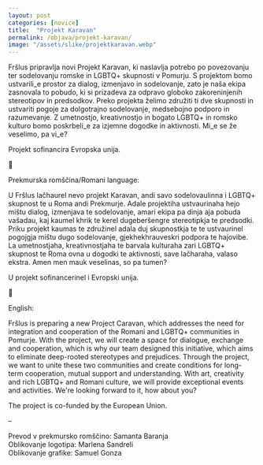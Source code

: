 ```yaml
---
layout: post
categories: [novice]
title:  "Projekt Karavan"
permalink: /objava/projekt-karavan/
image: "/assets/slike/projektkaravan.webp"
---
```


Fršlus pripravlja novi Projekt Karavan, ki naslavlja potrebo po povezovanju ter sodelovanju romske in LGBTQ+ skupnosti v Pomurju. S projektom bomo ustvarili_e prostor za dialog, izmenjavo in sodelovanje, zato je naša ekipa zasnovala to pobudo, ki si prizadeva za odpravo globoko zakoreninjenih stereotipov in predsodkov. Preko projekta želimo združiti ti dve skupnosti in ustvariti pogoje za dolgotrajno sodelovanje, medsebojno podporo in razumevanje. Z umetnostjo, kreativnostjo in bogato LGBTQ+ in romsko kulturo bomo poskrbeli_e za izjemne dogodke in aktivnosti. Mi_e se že veselimo, pa vi_e?

Projekt sofinancira Evropska unija.

🌺

Prekmurska romščina/Romani language:

U Fršlus lačhaurel nevo projekt Karavan, andi savo sodelovaulinna i LGBTQ+ skupnost te u Roma andi Prekmurje. Adale projektiha ustvaurinaha hejo mištu dialog, izmenjava te sodelovanje, amari ekipa pa dinja aja pobuda vašadau, kaj kaumel khrik te kerel dugeberšengre stereotipkja te predsodki. Priku projekt kaumas te združinel adala duj skupnostkja te te ustvaurinel pogojgja mištu dugo sodelovanje, gjekhekhrauveskri podpora te hajovibe. La umetnostjaha, kreativnostjaha te barvala kulturaha zari LGBTQ+ skupnost te Roma ovna u dogodki te aktivnosti, save lačharaha, valaso ekstra. Amen men mauk veselinas, so pa tumen?

U projekt sofinancerinel i Evropski unija.

🌺

English:

Fršlus is preparing a new Project Caravan, which addresses the need for integration and cooperation of the Romani and LGBTQ+ communities in Pomurje. With the project, we will create a space for dialogue, exchange and cooperation, which is why our team designed this initiative, which aims to eliminate deep-rooted stereotypes and prejudices. Through the project, we want to unite these two communities and create conditions for long-term cooperation, mutual support and understanding. With art, creativity and rich LGBTQ+ and Romani culture, we will provide exceptional events and activities. We're looking forward to it, how about you?

The project is co-funded by the European Union.

–

Prevod v prekmursko romščino: Samanta Baranja  
Oblikovanje logotipa: Marlena Sandreli  
Oblikovanje grafike: Samuel Gonza  